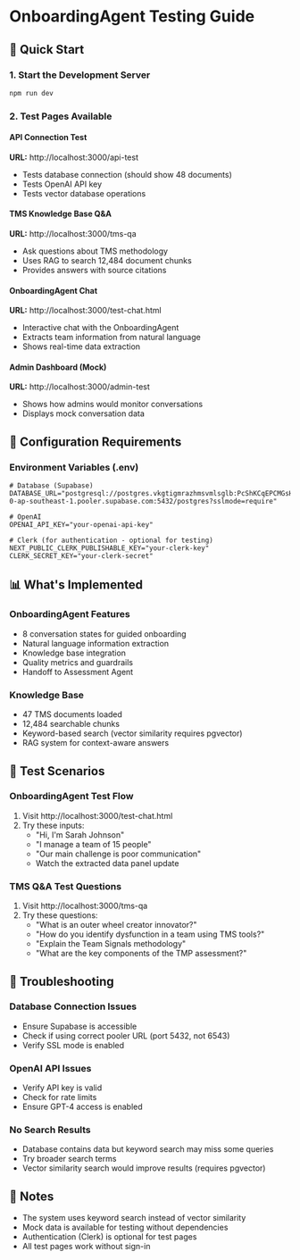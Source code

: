 # OnboardingAgent Testing Guide

## 🚀 Quick Start

### 1. Start the Development Server
```bash
npm run dev
```

### 2. Test Pages Available

#### API Connection Test
**URL:** http://localhost:3000/api-test
- Tests database connection (should show 48 documents)
- Tests OpenAI API key
- Tests vector database operations

#### TMS Knowledge Base Q&A
**URL:** http://localhost:3000/tms-qa
- Ask questions about TMS methodology
- Uses RAG to search 12,484 document chunks
- Provides answers with source citations

#### OnboardingAgent Chat
**URL:** http://localhost:3000/test-chat.html
- Interactive chat with the OnboardingAgent
- Extracts team information from natural language
- Shows real-time data extraction

#### Admin Dashboard (Mock)
**URL:** http://localhost:3000/admin-test
- Shows how admins would monitor conversations
- Displays mock conversation data

## 🔧 Configuration Requirements

### Environment Variables (.env)
```env
# Database (Supabase)
DATABASE_URL="postgresql://postgres.vkgtigmrazhmsvmlsglb:PcShKCqEPCMGsHfp@aws-0-ap-southeast-1.pooler.supabase.com:5432/postgres?sslmode=require"

# OpenAI
OPENAI_API_KEY="your-openai-api-key"

# Clerk (for authentication - optional for testing)
NEXT_PUBLIC_CLERK_PUBLISHABLE_KEY="your-clerk-key"
CLERK_SECRET_KEY="your-clerk-secret"
```

## 📊 What's Implemented

### OnboardingAgent Features
- 8 conversation states for guided onboarding
- Natural language information extraction
- Knowledge base integration
- Quality metrics and guardrails
- Handoff to Assessment Agent

### Knowledge Base
- 47 TMS documents loaded
- 12,484 searchable chunks
- Keyword-based search (vector similarity requires pgvector)
- RAG system for context-aware answers

## 🧪 Test Scenarios

### OnboardingAgent Test Flow
1. Visit http://localhost:3000/test-chat.html
2. Try these inputs:
   - "Hi, I'm Sarah Johnson"
   - "I manage a team of 15 people"
   - "Our main challenge is poor communication"
   - Watch the extracted data panel update

### TMS Q&A Test Questions
1. Visit http://localhost:3000/tms-qa
2. Try these questions:
   - "What is an outer wheel creator innovator?"
   - "How do you identify dysfunction in a team using TMS tools?"
   - "Explain the Team Signals methodology"
   - "What are the key components of the TMP assessment?"

## 🐛 Troubleshooting

### Database Connection Issues
- Ensure Supabase is accessible
- Check if using correct pooler URL (port 5432, not 6543)
- Verify SSL mode is enabled

### OpenAI API Issues
- Verify API key is valid
- Check for rate limits
- Ensure GPT-4 access is enabled

### No Search Results
- Database contains data but keyword search may miss some queries
- Try broader search terms
- Vector similarity search would improve results (requires pgvector)

## 📝 Notes

- The system uses keyword search instead of vector similarity
- Mock data is available for testing without dependencies
- Authentication (Clerk) is optional for test pages
- All test pages work without sign-in